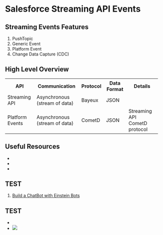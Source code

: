 # Salesforce Streaming API Events

## Streaming Events Features
<ol type="1">
<li>PushTopic</li>
<li>Generic Event</li>
<li>Platform Event</li>
<li>Change Data Capture (CDC)</li>
</ol>

## High Level Overview
<table>
	<tr>
		<th>API</th>
		<th>Communication</th>
		<th>Protocol</th>
		<th>Data Format</th>
		<th>Details</th>
	</tr>
	<tr>
		<td>Streaming API</td>
		<td>Asynchronous (stream of data)</td>
		<td>Bayeux</td>
		<td>JSON</td>
		<td></td>
	</tr>
	<tr>
		<td>Platform Events</td>
		<td>Asynchronous (stream of data)</td>
		<td>CometD</td>
		<td>JSON</td>
		<td>Streaming API CometD protocol</td>
	</tr>
</table>




## Useful Resources
<ul>
<li></li>
<li></li>
<li></li>
</ul>

## TEST
<ol type="1">
<li><a href="https://success.salesforce.com/sessions?eventId=a1Q3A00001XoCSUUA3#/session/a2q3A000001WVLyQAO" target="_blank" alt="Build a ChatBot with Einstein Bots">Build a ChatBot with Einstein Bots</a></li>
</ol>

## TEST
<ul>
<li></li>
<li><img src="supportedimages/118.png"/></li>
</ul>
